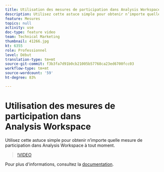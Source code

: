 ```yaml
---
title: Utilisation des mesures de participation dans Analysis Workspace
description: Utilisez cette astuce simple pour obtenir n’importe quelle mesure de participation dans Analysis Workspace à tout moment.
feature: Mesures
topics: null
activity: use
doc-type: feature video
team: Technical Marketing
thumbnail: 41266.jpg
kt: 6355
role: Professionnel
level: Début
translation-type: tm+mt
source-git-commit: f3b3fa7d91b0cb21005b57768ca23ed6700fcc03
workflow-type: tm+mt
source-wordcount: '59'
ht-degree: 83%

---
```



# Utilisation des mesures de participation dans Analysis Workspace

Utilisez cette astuce simple pour obtenir n’importe quelle mesure de participation dans Analysis Workspace à tout moment.

>[!VIDEO](https://video.tv.adobe.com/v/41266/?quality=12&learn=on)

Pour plus d&#39;informations, consultez la [documentation](https://docs.adobe.com/content/help/fr-FR/analytics/components/calculated-metrics/calcmetric-workflow/participation-metric.html).